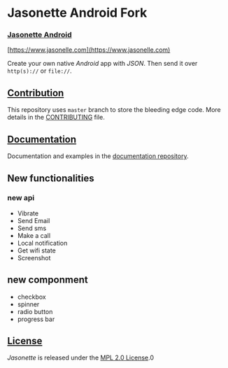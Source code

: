 # Jasonette Android Fork
### [Jasonette Android](https://www.jasonelle.com)

[https://www.jasonelle.com](https://www.jasonelle.com)

Create your own native *Android* app with *JSON*. Then send it over `http(s)://` or `file://`.

## [Contribution](CONTRIBUTING.md)

This repository uses `master` branch to store the bleeding
edge code. More details in the [CONTRIBUTING](CONTRIBUTING.md) file.

## [Documentation](https://jasonelle.com/docs)

Documentation and examples in the [documentation repository](https://github.com/jasonelle/docs).

## New functionalities

### new api
* Vibrate
* Send Email
* Send sms
* Make a call
* Local notification
* Get wifi state
* Screenshot

## new componment
* checkbox
* spinner
* radio button
* progress bar

## [License](LICENSE)

*Jasonette* is released under the [MPL 2.0 License](https://opensource.org/licenses/MPL-2.0).0
